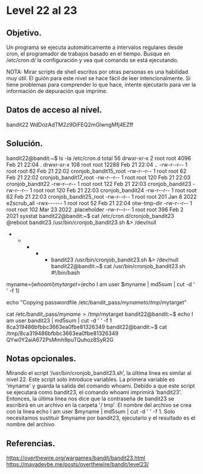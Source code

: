 # Level 22 al 23

## Objetivo.

Un programa se ejecuta automáticamente a intervalos regulares desde cron, el programador de trabajos basado en el tiempo. Busque en /etc/cron.d/ la configuración y vea qué comando se está ejecutando.

NOTA: Mirar scripts de shell escritos por otras personas es una habilidad muy útil. El guión para este nivel se hace fácil de leer intencionalmente. Si tiene problemas para comprender lo que hace, intente ejecutarlo para ver la información de depuración que imprime.

## Datos de acceso al nivel.

bandit22
WdDozAdTM2z9DiFEQ2mGlwngMfj4EZff

## Solución.

bandit22@bandit:~$ ls -la /etc/cron.d
total 56
drwxr-xr-x   2 root root  4096 Feb 21 22:04 .
drwxr-xr-x 108 root root 12288 Feb 21 22:04 ..
-rw-r--r--   1 root root    62 Feb 21 22:02 cronjob_bandit15_root
-rw-r--r--   1 root root    62 Feb 21 22:02 cronjob_bandit17_root
-rw-r--r--   1 root root   120 Feb 21 22:03 cronjob_bandit22
-rw-r--r--   1 root root   122 Feb 21 22:03 cronjob_bandit23
-rw-r--r--   1 root root   120 Feb 21 22:03 cronjob_bandit24
-rw-r--r--   1 root root    62 Feb 21 22:03 cronjob_bandit25_root
-rw-r--r--   1 root root   201 Jan  8  2022 e2scrub_all
-rwx------   1 root root    52 Feb 21 22:04 otw-tmp-dir
-rw-r--r--   1 root root   102 Mar 23  2022 .placeholder
-rw-r--r--   1 root root   396 Feb  2  2021 sysstat
bandit22@bandit:~$  cat /etc/cron.d/cronjob_bandit23
@reboot bandit23 /usr/bin/cronjob_bandit23.sh  &> /dev/null
* * * * * bandit23 /usr/bin/cronjob_bandit23.sh  &> /dev/null
bandit22@bandit:~$ cat /usr/bin/cronjob_bandit23.sh
#!/bin/bash

myname=$(whoami)
mytarget=$(echo I am user $myname | md5sum | cut -d ' ' -f 1)

echo "Copying passwordfile /etc/bandit_pass/$myname to /tmp/$mytarget"

cat /etc/bandit_pass/$myname > /tmp/$mytarget
bandit22@bandit:~$ echo I am user bandit23 | md5sum | cut -d ' ' -f 1
8ca319486bfbbc3663ea0fbe81326349
bandit22@bandit:~$ cat /tmp/8ca319486bfbbc3663ea0fbe81326349
QYw0Y2aiA672PsMmh9puTQuhoz8SyR2G

## Notas opcionales.

Mirando el script ‘/usr/bin/cronjob_bandit23.sh’, la última línea es similar al nivel 22. Este script solo introduce variables. La primera variable es 'myname' y guarda la salida del comando whoami. Debido a que este script se ejecutará como bandit23, el comando whoami imprimirá 'bandit23'. Entonces, la última línea nos dice que la contraseña de bandit23 se escribirá en un archivo en la carpeta '/ tmp'. El nombre del archivo se crea con la línea echo I am user $myname | md5sum | cut -d ' ' -f 1. Solo necesitamos sustituir $myname por bandit23, ejecutarlo y el resultado es el nombre del archivo

## Referencias.

https://overthewire.org/wargames/bandit/bandit23.html
https://mayadevbe.me/posts/overthewire/bandit/level23/